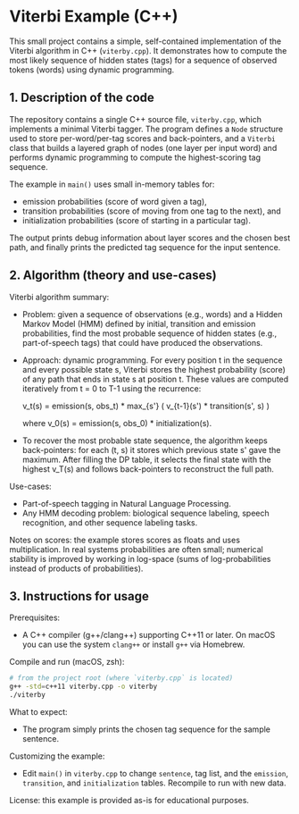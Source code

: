 
# Viterbi Example (C++)

This small project contains a simple, self-contained implementation of the Viterbi algorithm in C++ (`viterby.cpp`). It demonstrates how to compute the most likely sequence of hidden states (tags) for a sequence of observed tokens (words) using dynamic programming.

## 1. Description of the code

The repository contains a single C++ source file, `viterby.cpp`, which implements a minimal Viterbi tagger. The program defines a `Node` structure used to store per-word/per-tag scores and back-pointers, and a `Viterbi` class that builds a layered graph of nodes (one layer per input word) and performs dynamic programming to compute the highest-scoring tag sequence.

The example in `main()` uses small in-memory tables for:
- emission probabilities (score of word given a tag),
- transition probabilities (score of moving from one tag to the next), and
- initialization probabilities (score of starting in a particular tag).

The output prints debug information about layer scores and the chosen best path, and finally prints the predicted tag sequence for the input sentence.

## 2. Algorithm (theory and use-cases)

Viterbi algorithm summary:

- Problem: given a sequence of observations (e.g., words) and a Hidden Markov Model (HMM) defined by initial, transition and emission probabilities, find the most probable sequence of hidden states (e.g., part-of-speech tags) that could have produced the observations.
- Approach: dynamic programming. For every position t in the sequence and every possible state s, Viterbi stores the highest probability (score) of any path that ends in state s at position t. These values are computed iteratively from t = 0 to T-1 using the recurrence:

	v_t(s) = emission(s, obs_t) * max_{s'} ( v_{t-1}(s') * transition(s', s) )

	where v_0(s) = emission(s, obs_0) * initialization(s).

- To recover the most probable state sequence, the algorithm keeps back-pointers: for each (t, s) it stores which previous state s' gave the maximum. After filling the DP table, it selects the final state with the highest v_T(s) and follows back-pointers to reconstruct the full path.

Use-cases:
- Part-of-speech tagging in Natural Language Processing.
- Any HMM decoding problem: biological sequence labeling, speech recognition, and other sequence labeling tasks.

Notes on scores: the example stores scores as floats and uses multiplication. In real systems probabilities are often small; numerical stability is improved by working in log-space (sums of log-probabilities instead of products of probabilities).

## 3. Instructions for usage

Prerequisites:
- A C++ compiler (g++/clang++) supporting C++11 or later. On macOS you can use the system `clang++` or install `g++` via Homebrew.

Compile and run (macOS, zsh):

```bash
# from the project root (where `viterby.cpp` is located)
g++ -std=c++11 viterby.cpp -o viterby
./viterby
```

What to expect:
- The program simply prints the chosen tag sequence for the sample sentence.

Customizing the example:
- Edit `main()` in `viterby.cpp` to change `sentence`, tag list, and the `emission`, `transition`, and `initialization` tables. Recompile to run with new data.


License: this example is provided as-is for educational purposes.

